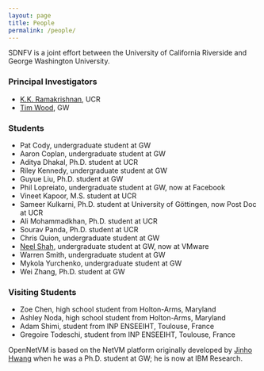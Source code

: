 ```yaml
---
layout: page
title: People
permalink: /people/
---
```


SDNFV is a joint effort between the University of California Riverside and George Washington University.

### Principal Investigators
  * [K.K. Ramakrishnan](http://www.cs.ucr.edu/~kk/), UCR
  * [Tim Wood](http://faculty.cs.gwu.edu/~timwood/wiki/doku.php), GW

### Students
  * Pat Cody, undergraduate student at GW
  * Aaron Coplan, undergraduate student at GW
  * Aditya Dhakal, Ph.D. student at UCR
  * Riley Kennedy, undergraduate student at GW
  * Guyue Liu, Ph.D. student at GW
  * Phil Lopreiato, undergraduate student at GW, now at Facebook
  * Vineet Kapoor, M.S. student at UCR
  * Sameer Kulkarni, Ph.D. student at University of Göttingen, now Post Doc at UCR
  * Ali Mohammadkhan, Ph.D. student at UCR
  * Sourav Panda, Ph.D. student at UCR
  * Chris Quion, undergraduate student at GW
  * [Neel Shah](http://www.shah7.com/), undergraduate student at GW, now at VMware
  * Warren Smith, undergraduate student at GW
  * Mykola Yurchenko, undergraduate student at GW
  * Wei Zhang, Ph.D. student at GW

### Visiting Students
  * Zoe Chen, high school student from Holton-Arms, Maryland
  * Ashley Noda, high school student from Holton-Arms, Maryland
  * Adam Shimi, student from INP ENSEEIHT, Toulouse, France
  * Gregoire Todeschi, student from INP ENSEEIHT, Toulouse, France
  

OpenNetVM is based on the NetVM platform originally developed by [Jinho Hwang](https://jinhohwang.wordpress.com/) when he was a Ph.D. student at GW; he is now at IBM Research.
